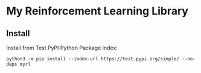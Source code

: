 # My Reinforcement Learning Library

## Install

Install from Test PyPI Python Package Index:

	python3 -m pip install --index-url https://test.pypi.org/simple/ --no-deps myrl
